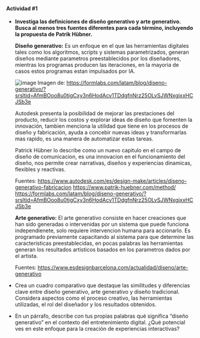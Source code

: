 #### Actividad #1

- **Investiga las definiciones de diseño generativo y arte generativo. Busca al menos tres fuentes diferentes para cada término, incluyendo la propuesta de Patrik Hübner.**
  
  **Diseño generativo:**
  Es un enfoque en el que las herramientas digitales tales como los algoritmos, scripts y sistemas parametrizados, generan diseños mediante parametros preestablecidos por los diseñadores, mientras los programas producen las iteraciones, en la mayoria de casos estos programas estan impulsados por IA. 

  ![image](https://github.com/user-attachments/assets/3ce2ad3d-485e-4d47-a13e-b09a092ff4d5)
  Imagen de: https://formlabs.com/latam/blog/diseno-generativo/?srsltid=AfmBOoo8u0tigCxy3n6HodAcv1TDdgfnNrz25OLvSJWNxgjxxHCJSb3e

  Autodesk presenta la posibilidad de mejorar las prestaciones del producto, reducir los costos y explorar ideas de diseño que fomenten la innovación, tambien menciona la utilidad que tiene en los procesos de diseño y fabricación, ayuda a concebir nuevas ideas y transformarlas mas rapido, es una manera de automatizar estas tareas. 

  Patrick Hübner lo describe como un nuevo capitulo en el campo de diseño de     comunicacion, es una innovacion en el funcionamiento del diseño, nos permite crear narrativas, diseños y experiencias dinamicas, flexibles y reactivas.

  Fuentes: 
https://www.autodesk.com/es/design-make/articles/diseno-generativo-fabricacion
https://www.patrik-huebner.com/method/
https://formlabs.com/latam/blog/diseno-generativo/?srsltid=AfmBOoo8u0tigCxy3n6HodAcv1TDdgfnNrz25OLvSJWNxgjxxHCJSb3e


  **Arte generativo:**
  El arte generativo consiste en hacer creaciones que han sido generadas o intervenidas por un sistema que puede funciona independienete, solo  requiere intervencion humana para accionarlo.
  Es programado previamente capacitando al sistema para que determine las caracteristicas preestablecidas, en pocas palabras las herramientas generan los resultados artisticos basados en los parametros dados por el artista. 
  


  Fuentes: https://www.esdesignbarcelona.com/actualidad/diseno/arte-generativo
  
  

- Crea un cuadro comparativo que destaque las similitudes y diferencias clave entre diseño generativo, arte generativo y diseño tradicional. Considera aspectos como el proceso creativo, las herramientas utilizadas, el rol del diseñador y los resultados obtenidos.

  



- En un párrafo, describe con tus propias palabras qué significa “diseño generativo” en el contexto del entretenimiento digital. ¿Qué potencial ves en este enfoque para la creación de experiencias interactivas?
